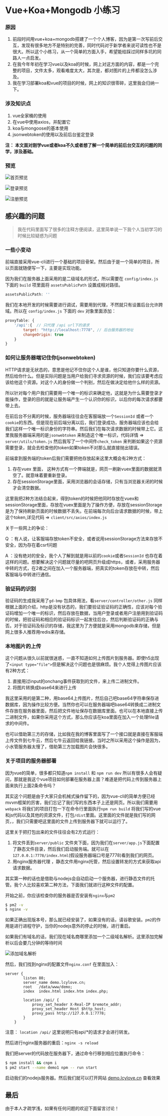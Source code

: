 # Vue+Koa+Mongodb 小练习


### 原因

1. 前段时间用vue+koa+mongodb搭建了一个个人博客，因为是第一次写前后交互，发现有很多地方不是特别的完善，同时代码对于新学者来说可读性也不是很大。所以这个小练习，从一个简单的方面入手，希望能给踩过同样多坑的同路人一点启发。
2. 在我今年年初在学习vue以及koa的时候，网上对这方面的内容，都是一个完整的项目，文件太多，观看难度太大，其次是，都对图片的上传都没怎么涉及。
3. 我在学习部署koa和vue的项目的时候，网上的知识很零碎，这里我会归纳一下。

### 涉及知识点

1. vue全家桶的使用
2. 在vue中使用axios，并配置它
3. koa与mongoose的基本使用
4. jsonwebtoken的使用以及前后台鉴定登录

**注： 本文面对刚学vue或者koa不久或者想了解一个简单的前后台交互的问题的同学，涉及基础。**

### 预览

![首页预览](http://image.lcylove.cn/165eb2bbfc3_57e8bb55)

![登录预览](http://image.lcylove.cn/165eb2bd2fc_da979ffb)

![注册预览](http://image.lcylove.cn/165eb2bdd1c_34336d24)

## 感兴趣的问题

> 我在代码里面写了很多的注释方便阅读，这里简单说一下我个人当初学习的时候比较疑惑为问题

### 一些小变动

前端直接采用vue-cli进行一个基础的项目骨架。然后由于是一个简单的项目，所以页面就随便写一下，主要是实现功能。

因为我们在服务器上面采用的是二级域名的形式，所以需要在 `config/index.js` 下面的 `build` 项里面将 `assetsPublicPath` 设置成相对路径。

```javascript
assetsPublicPath: ''
```

我们在本地开发的时候需要进行调试，需要用到代理，不然就只有设置后台允许跨域。所以在  `config/index.js` 下面的 `dev` 对象里面添加：

``` javascript
proxyTable: {
    '/api':{  // 只代理 /api url下的请求
        target: "http://localhost:7778", // 后台服务器的地址
        changeOrigin: true
    }
}
```

### 如何让服务器端记住你(jsonwebtoken)

HTTP请求是无状态的，意思是他记不住你这个人是谁，他只知道你要什么资源，然后给你什么。但是实际问题是当用户给我们寻求资源的时候，我们应该要考虑应该给他这个资源。对这个人的身份做一个判别，然后在做决定给他什么样的资源。

所以针对每个用户我们需要用一个唯一的标识来确定他，这就是为什么需要登录才能操作，登录的目的就是让服务端产生一个认识你的标识，以后你的每次请求都要带上去。

在前后台不分离的时候，服务器端往往会在客服端放一个`SessionId` 或者一个`cookie`的东西。但是现在前后端分离以后，我们登录成功，服务器端应该也会给我们这样一个唯一标识身份的字符串。然后我们在每次请求数据的时候带上它。这里我服务器端采用的是`jsonwebtoken` 来制造这个唯一标识，代码详情 => `server/utils/token.js` 然后我写了一个中间件`check_token` 来判断如果这个资源需要登录，就会去检查他的token如果token不对那么就直接抛出错误。

前端拿到服务端的token后我们需要把他存放起来这里大概会有2种方式：

1. 存在vuex 里面， 这种方式有一个弊端就是，网页一刷新vuex里面的数据就清空了。就意味着要重新登录。
2. 存在sessionStorage里面，采用浏览器的会话存储，只有当浏览器关闭的时候才会清空数据。

这里我把2种方法结合起来，得到token的时候把他同时存放在vuex和sessionStorage里面，存放在vuex里面是为了操作方便，存放在sessionStorage是为了保持刷新页面的时候数据不丢失。在前端每次向后台请求数据的时候，带上这个token,详见代码 => `client/src/axios/index.js`

关于一些网上的争论：

Q ：有人说，让客服端存放token不安全，或者说用sessionStorage方法来存放不安全，因为存在着csrf问题

A ：没有绝对的安全，我个人了解到就是用以前的`cookie`或者`SessionId` 也存在着这样的问题。想要解决这个问题就尽量的吧网页升级成https，或者，采用服务器中转的方式，在2者之间在加入一个服务器端，把真实的token存放在中转，然后客服端与中转进行通信。

### 验证码的识别

验证码的生成我采用了`gd-bmp` 包具体用法，看`server/controller/other.js` 同样根据上面的介绍，http是没有状态的，我们要验证验证码的正确性，应该对每个验证码增加一个唯一的标识，然后存放在数据，当用户登录或者用户注册用到验证码的时候，把验证码和相应的验证码标识一起发往后台，然后判断验证码的正确与否。对于验证码及标识的存储，我这里为了方便就是采用mongodb来存储，但是网上很多人推荐用redis来存储。

### 本地图片的上传

这个问题从很久以前就很迷惑，一直不知道如何上传图片到服务器。即使h5出现了`<input type="file">`但是解决这个问题也是很麻烦。我个人觉得上传图片应该有2种方式：

1. 直接用过input的onchang事件获取到的文件，来上传二进制文件。
2. 将图片转换成base64来进行上传

我这里采用的是第二种，用base64上传图片，然后自己吧base64字符串保存进数据库，因为操作比较方便。当然你也可以在服务器端吧base64转换成二进制文件存放在服务器里面，然后把文件地址保存在数据库里面。也可以在本地直接上传二进制文件，如果你采用这个方式，那么你应该在koa里面在加入一个处理file请求的中间件。

也可以借助第三方的存储，比如我在我的博客里面写了一个接口就是直接在客服端上传文件到七牛云，然后七牛云返回给我链接。当时之所以采用这个操作是因为，小水管服务器太慢了，借助第三方加载图片会快很多。

### 关于项目的服务器部署

因为vue的简单，很多都只知道`npm install` 和 `npm run dev` 所以有很多人会有疑问，那就是我这个vue项目如何部署在服务器上面？难道是把代码上传到服务器上面来执行上面2条命令吗？

其实这个问题是由于大家只会机械式操作留下的，因为vue-cli的简单方便已经mvvm框架的厉害，我们忘记了我们写的东西本子上还是网页。所以我们需要用`webpack` 将我们的项目打包一下在命令行里面执行`npm run build` 将我们写的vue和js代码以及其他的资源文件，打包`/dist`里面。这里面的文件就是我们写的网页，，我们只需要吧这里面的文件上传到服务器下就可以运行了。

这里关于把打包出来的文件往往会有2方式运行：

1. 将文件丢到`server/public` 文件夹下面，因为我们在`server/app.js`下面配置了静态文件目录，然后我们启动服务端。就可以在`127.0.0.1:7778/index.html`(假设服务器端口号是7778)看到我们的网页。
2. 用nginx服务器代理 ，静态文件用nginx托管，然后设置转发的方式来获取api请求数据。

其实第一种的话也是借助与nodejs会自动启动一个服务器，进行静态文件的托管。我个人比较喜欢第二种方法，下面我们就进行这种文件的配置。

开始之前，你应该检查你的服务器是否安装有`nginx`与`pm2`

```bash
$ pm2 -v
$ nginx -v
```

如果正确出现版本号，那么就已经安装了，如果没有的话，请谷歌安装。`pm2`的作用是进行进程守护，当你的nodejs意外的停止的时候，进行重启。

如果我们有域名的话，我们现在域名商哪里添加一个二级域名解析。这里添加完解析以后会要几分钟的等待时间

![添加域名解析](http://image.lcylove.cn/165eb6463fe_6d6fc408)

然后，我们找到nginx的配置文件`nginx.conf` 在里面加入：

``` 
server {
        listen 80;
        server_name demo.lcylove.cn;
        root   /data/www/demo; 
        index  index.html index.htm index.php;

        location /api/ {
            proxy_set_header X-Real-IP $remote_addr;
            proxy_set_header Host $http_host;
            proxy_pass http://127.0.0.1:7778;
        }
    }
```

注意： `location /api/` 这里说明只有api/*的请求才会进行转发。

然后进行nginx服务器的重启：`nginx -s reload`

我们把server的代码放在服务器下，通过命令行移到相应位置执行命令：

``` bash
$ npm install && cnpm i
$ pm2 start --name demo1 npm -- run start
```

启动我们的nodejs服务器。然后我们就可以打开网站 [demo.lcylove.cn](http://demo.lcylove.cn) 查看效果

## 最后

由于本人才疏学浅，如果有任何问题的欢迎下面留言讨论！
